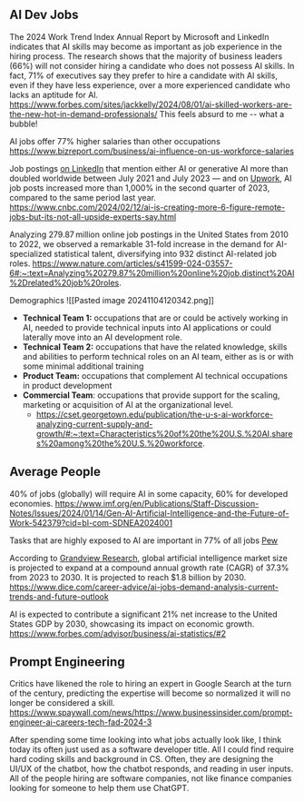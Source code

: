 
## AI Dev Jobs
The 2024 Work Trend Index Annual Report by Microsoft and LinkedIn indicates that AI skills may become as important as job experience in the hiring process. The research shows that the majority of business leaders (66%) will not consider hiring a candidate who does not possess AI skills. In fact, 71% of executives say they prefer to hire a candidate with AI skills, even if they have less experience, over a more experienced candidate who lacks an aptitude for AI.
	https://www.forbes.com/sites/jackkelly/2024/08/01/ai-skilled-workers-are-the-new-hot-in-demand-professionals/
	This feels absurd to me -- what a bubble!

AI jobs offer 77% higher salaries than other occupations
	https://www.bizreport.com/business/ai-influence-on-us-workforce-salaries

Job postings [on LinkedIn](https://www.cnbc.com/2023/10/04/job-postings-mentioning-ai-more-than-doubled-since-2021-linkedin.html) that mention either AI or generative AI more than doubled worldwide between July 2021 and July 2023 — and on [Upwork](https://www.upwork.com/blog/welcoming-the-era-of-generative-ai-to-upwork#:~:text=AI%20was%20the%20fastest%2Dgrowing,generative%20AI%20boom%20took%20off.), AI job posts increased more than 1,000% in the second quarter of 2023, compared to the same period last year.
	https://www.cnbc.com/2024/02/12/ai-is-creating-more-6-figure-remote-jobs-but-its-not-all-upside-experts-say.html

Analyzing 279.87 million online job postings in the United States from 2010 to 2022, we observed a remarkable 31-fold increase in the demand for AI-specialized statistical talent, diversifying into 932 distinct AI-related job roles.
	https://www.nature.com/articles/s41599-024-03557-6#:~:text=Analyzing%20279.87%20million%20online%20job,distinct%20AI%2Drelated%20job%20roles.


Demographics
![[Pasted image 20241104120342.png]]
- **Technical Team 1:** occupations that are or could be actively working in AI, needed to provide technical inputs into AI applications or could laterally move into an AI development role.
- **Technical Team 2:** occupations that have the related knowledge, skills and abilities to perform technical roles on an AI team, either as is or with some minimal additional training
- **Product Team:** occupations that complement AI technical occupations in product development 
- **Commercial Team**: occupations that provide support for the scaling, marketing or acquisition of AI at the organizational level.
	- https://cset.georgetown.edu/publication/the-u-s-ai-workforce-analyzing-current-supply-and-growth/#:~:text=Characteristics%20of%20the%20U.S.%20AI,shares%20among%20the%20U.S.%20workforce.

## Average People
40% of jobs (globally) will require AI in some capacity, 60% for developed economies.
	https://www.imf.org/en/Publications/Staff-Discussion-Notes/Issues/2024/01/14/Gen-AI-Artificial-Intelligence-and-the-Future-of-Work-542379?cid=bl-com-SDNEA2024001

Tasks that are highly exposed to AI are important in 77% of all jobs
	[Pew](https://www.pewresearch.org/social-trends/2023/07/26/which-u-s-workers-are-more-exposed-to-ai-on-their-jobs/)

According to [Grandview Research](https://www.grandviewresearch.com/industry-analysis/artificial-intelligence-ai-market), global artificial intelligence market size is projected to expand at a compound annual growth rate (CAGR) of 37.3% from 2023 to 2030. It is projected to reach $1.8 billion by 2030.
	https://www.dice.com/career-advice/ai-jobs-demand-analysis-current-trends-and-future-outlook

AI is expected to contribute a significant 21% net increase to the United States GDP by 2030, showcasing its impact on economic growth.
	https://www.forbes.com/advisor/business/ai-statistics/#2

## Prompt Engineering
Critics have likened the role to hiring an expert in Google Search at the turn of the century, predicting the expertise will become so normalized it will no longer be considered a skill.
	https://www.spaywall.com/news/https://www.businessinsider.com/prompt-engineer-ai-careers-tech-fad-2024-3

After spending some time looking into what jobs actually look like, I think today its often just used as a software developer title. All I could find require hard coding skills and background in CS. Often, they are designing the UI/UX of the chatbot, how the chatbot responds, and reading in user inputs. All of the people hiring are software companies, not like finance companies looking for someone to help them use ChatGPT. 
